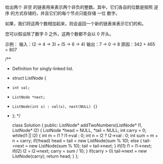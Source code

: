 给出两个 非空 的链表用来表示两个非负的整数。其中，它们各自的位数是按照 逆序 的方式存储的，并且它们的每个节点只能存储 一位 数字。

如果，我们将这两个数相加起来，则会返回一个新的链表来表示它们的和。

您可以假设除了数字 0 之外，这两个数都不会以 0 开头。

示例：
输入：(2 -> 4 -> 3) + (5 -> 6 -> 4)
输出：7 -> 0 -> 8
原因：342 + 465 = 807

/**
 * Definition for singly-linked list.
 * struct ListNode {
 *     int val;
 *     ListNode *next;
 *     ListNode(int x) : val(x), next(NULL) {}
 * };
 */
    
    class Solution {
    public:
    ListNode* addTwoNumbers(ListNode* l1, ListNode* l2) {
        ListNode *head = NULL, *tail = NULL;
        int carry = 0;
        while(l1 || l2)
        {
            int m = l1 ? l1->val : 0;
            int n = l2 ? l2->val : 0;
            int sum = m + n + carry;
            if(!head)
                head = tail = new ListNode(sum % 10);
            else
            {
                tail->next = new ListNode(sum % 10);
                tail = tail->next;
            }
            if(l1)  l1 = l1->next;
            if(l2)  l2 = l2->next;
            carry = sum / 10;
        }
        if(carry > 0)
            tail->next = new ListNode(carry);
        return head;
    }
    };
